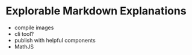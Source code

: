 # Explorable Markdown Explanations

- compile images
- cli tool?
- publish with helpful components
- MathJS